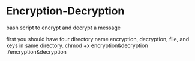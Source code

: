# Encryption-Decryption
bash script to encrypt and decrypt a message

first you should have four directory name encryption, decryption, file, and keys in same directory.
chmod +x encryption&decryption
./encryption&decryption
